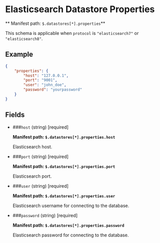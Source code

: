 # Elasticsearch Datastore Properties

** Manifest path: `$.datastores[*].properties`**

This schema is applicable when `protocol` is `"elasticsearch7"` or `"elasticsearch8"`.

## Example

```json title="Elasticsearch Datastore properties example"
{
    "properties": {
        "host": "127.0.0.1",
        "port": "9001",
        "user": "john_doe",
        "password": "yourpassword"
    }
}
```

## Fields

* ###`host` (string) [required]

    **Manifest path: `$.datastores[*].properties.host`**

    Elasticsearch host.

* ###`port` (string) [required]

    **Manifest path: `$.datastores[*].properties.port`**

    Elasticsearch port.

* ###`user` (string) [required]

    **Manifest path: `$.datastores[*].properties.user`**

    Elasticsearch username for connecting to the database.

* ###`password` (string) [required]

    **Manifest path: `$.datastores[*].properties.password`**

    Elasticsearch password for connecting to the database.